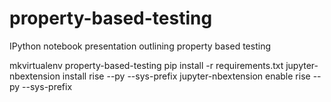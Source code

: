 # property-based-testing
IPython notebook presentation outlining property based testing

mkvirtualenv property-based-testing
pip install -r requirements.txt
jupyter-nbextension install rise --py --sys-prefix
jupyter-nbextension enable rise --py --sys-prefix